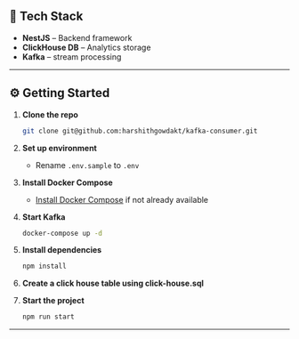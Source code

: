 ## 🚀 Tech Stack

- **NestJS** – Backend framework  
- **ClickHouse DB** – Analytics storage  
- **Kafka** – stream processing

---

## ⚙️ Getting Started

1. **Clone the repo**
   ```bash
   git clone git@github.com:harshithgowdakt/kafka-consumer.git
   ```

2. **Set up environment**
   - Rename `.env.sample` to `.env`

3. **Install Docker Compose**
   - [Install Docker Compose](https://docs.docker.com/desktop/setup/install/mac-install/) if not already available

4. **Start Kafka**
   ```bash
   docker-compose up -d
   ```

5. **Install dependencies**
   ```bash
   npm install
   ```

6. **Create a click house table using click-house.sql**

7. **Start the project**
   ```bash
   npm run start
   ```

---
